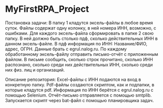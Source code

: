 # MyFirstRPA_Project
Постановка задачи:
В папку 1 кладутся эксель-файлы в любое время суток. Файлы содержат одну колонку, в ней номера ИНН, возможно, с ошибками.
Для каждого эксель-файла сформировать в папке 2 свою папку. В ней должно быть столько пдф, сколько действительных ИНН в данном эксель-файле.
В пдф информация по ИНН: Название/ФИО, адрес, ОГРН. Данные брать с egrul.nalog.ru.
По каждому обработанному эксель-файлу отправить письмо-отчёт с приложенным файлом.
В письме сообщить, сколько строк прочитано, сколько ИНН распознано, сколько среди них действительных ИНН, сколько среди них физ. лиц и организаций.

Описание репозитория:
Excel-файлы с ИНН подаются на вход в конкретную папку. Pdf-файлы создаются скриптом, как и подпапки, в которые кладутся pdf. Информация по ИНН берётся с egrul.nalog.ru с помощью Selenium. Отчёт-письмо отправляется с помощью smtplib. Запускается скрипт через bat-файл с помощью планировщика задач.
